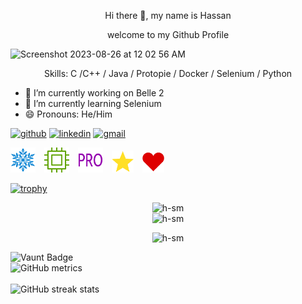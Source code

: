 <p align="center" > Hi there 👋, my name is Hassan </p>
<p align="center" >welcome to my Github Profile </p>

<img width="1000" alt="Screenshot 2023-08-26 at 12 02 56 AM" src="https://github.com/MohdXHassan/MohdXHassan/assets/46120048/baa50ba2-cf50-476a-b8a3-af4303619d09">



<p align="center" >Skills: C /C++ / Java / Protopie / Docker / Selenium / Python

- 🔭 I’m currently working on Belle 2 
- 🌱 I’m currently learning Selenium 
- 😄 Pronouns: He/Him </p>


[<img src='https://cdn.jsdelivr.net/npm/simple-icons@3.0.1/icons/github.svg' alt='github' height='40'>](https://github.com/MohdXHassan)  [<img src='https://cdn.jsdelivr.net/npm/simple-icons@3.0.1/icons/linkedin.svg' alt='linkedin' height='40'>](https://www.linkedin.com/in/https://www.linkedin.com/in/mohammad-hassan-769083183)  [<img src='https://cdn.jsdelivr.net/npm/simple-icons@3.0.1/icons/gmail.svg' alt='gmail' height='40'>](mh0996917@gmail.com)  

<a href='https://archiveprogram.github.com/'><img src='https://raw.githubusercontent.com/acervenky/animated-github-badges/master/assets/acbadge.gif' width='40' height='40'></a> <a href='https://docs.github.com/en/developers'><img src='https://raw.githubusercontent.com/acervenky/animated-github-badges/master/assets/devbadge.gif' width='40' height='40'></a> <a href='https://github.com/pricing'><img src='https://raw.githubusercontent.com/acervenky/animated-github-badges/master/assets/pro.gif' width='40' height='40'></a> <a href='https://stars.github.com/'><img src='https://raw.githubusercontent.com/acervenky/animated-github-badges/master/assets/starbadge.gif' width='35' height='35'></a> <a href='https://docs.github.com/en/github/supporting-the-open-source-community-with-github-sponsors'><img src='https://raw.githubusercontent.com/acervenky/animated-github-badges/master/assets/sponsorbadge.gif' width='35' height='35'></a> </p>

[![trophy](https://github-profile-trophy.vercel.app/?username=MohdXHassan)](https://github.com/ryo-ma/github-profile-trophy)

<p align="center" >
  <img src="https://github-readme-streak-stats.herokuapp.com/?user=MohdXHassan&theme=gotham" alt="h-sm" />
  <br>
  <img src="https://github-readme-stats.vercel.app/api?username=MohdXHassan&theme=gotham" alt="h-sm" />
</p>

<p align="center">
  <img src="https://github-readme-stats.vercel.app/api/top-langs?username=MohdXHassan&show_icons=true&locale=en&layout=compact&theme=gotham" alt="h-sm" width="330"/>
</p>

![Vaunt Badge](https://api.vaunt.dev/v1/github/entities/MohdXHassan/contributions?format=svg&private=false) 
<br>
![GitHub metrics](https://metrics.lecoq.io/MohdXHassan)  
<br>
![GitHub streak stats](https://streak-stats.demolab.com/?user=MohdXHassan&theme=gotham)  

